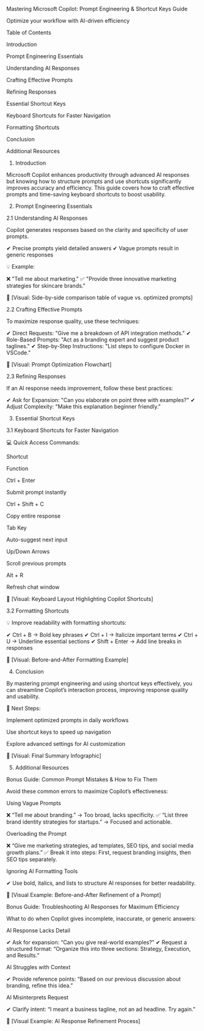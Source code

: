 Mastering Microsoft Copilot: Prompt Engineering & Shortcut Keys Guide

Optimize your workflow with AI-driven efficiency

Table of Contents

Introduction

Prompt Engineering Essentials

Understanding AI Responses

Crafting Effective Prompts

Refining Responses

Essential Shortcut Keys

Keyboard Shortcuts for Faster Navigation

Formatting Shortcuts

Conclusion

Additional Resources

1. Introduction

Microsoft Copilot enhances productivity through advanced AI responses but knowing how to structure prompts and use shortcuts significantly improves accuracy and efficiency. This guide covers how to craft effective prompts and time-saving keyboard shortcuts to boost usability.

2. Prompt Engineering Essentials

2.1 Understanding AI Responses

Copilot generates responses based on the clarity and specificity of user prompts.

✔ Precise prompts yield detailed answers ✔ Vague prompts result in generic responses

💡 Example:

❌ "Tell me about marketing." ✅ "Provide three innovative marketing strategies for skincare brands."

🔹 [Visual: Side-by-side comparison table of vague vs. optimized prompts]

2.2 Crafting Effective Prompts

To maximize response quality, use these techniques:

✔ Direct Requests: "Give me a breakdown of API integration methods." ✔ Role-Based Prompts: "Act as a branding expert and suggest product taglines." ✔ Step-by-Step Instructions: "List steps to configure Docker in VSCode."

🔹 [Visual: Prompt Optimization Flowchart]

2.3 Refining Responses

If an AI response needs improvement, follow these best practices:

✔ Ask for Expansion: "Can you elaborate on point three with examples?" ✔ Adjust Complexity: "Make this explanation beginner friendly."

3. Essential Shortcut Keys

3.1 Keyboard Shortcuts for Faster Navigation

💻 Quick Access Commands:

Shortcut

Function

Ctrl + Enter

Submit prompt instantly

Ctrl + Shift + C

Copy entire response

Tab Key

Auto-suggest next input

Up/Down Arrows

Scroll previous prompts

Alt + R

Refresh chat window

🔹 [Visual: Keyboard Layout Highlighting Copilot Shortcuts]

3.2 Formatting Shortcuts

💡 Improve readability with formatting shortcuts:

✔ Ctrl + B → Bold key phrases ✔ Ctrl + I → Italicize important terms ✔ Ctrl + U → Underline essential sections ✔ Shift + Enter → Add line breaks in responses

🔹 [Visual: Before-and-After Formatting Example]

4. Conclusion

By mastering prompt engineering and using shortcut keys effectively, you can streamline Copilot’s interaction process, improving response quality and usability.

📌 Next Steps:

Implement optimized prompts in daily workflows

Use shortcut keys to speed up navigation

Explore advanced settings for AI customization

🔹 [Visual: Final Summary Infographic]

5. Additional Resources

Bonus Guide: Common Prompt Mistakes & How to Fix Them

Avoid these common errors to maximize Copilot’s effectiveness:

Using Vague Prompts

❌ “Tell me about branding.” → Too broad, lacks specificity. ✅ “List three brand identity strategies for startups.” → Focused and actionable.

Overloading the Prompt

❌ “Give me marketing strategies, ad templates, SEO tips, and social media growth plans.” ✅ Break it into steps: First, request branding insights, then SEO tips separately.

Ignoring AI Formatting Tools

✔ Use bold, italics, and lists to structure AI responses for better readability.

🔹 [Visual Example: Before-and-After Refinement of a Prompt]

Bonus Guide: Troubleshooting AI Responses for Maximum Efficiency

What to do when Copilot gives incomplete, inaccurate, or generic answers:

AI Response Lacks Detail

✔ Ask for expansion: “Can you give real-world examples?” ✔ Request a structured format: “Organize this into three sections: Strategy, Execution, and Results.”

AI Struggles with Context

✔ Provide reference points: “Based on our previous discussion about branding, refine this idea.”

AI Misinterprets Request

✔ Clarify intent: “I meant a business tagline, not an ad headline. Try again.”

🔹 [Visual Example: AI Response Refinement Process]